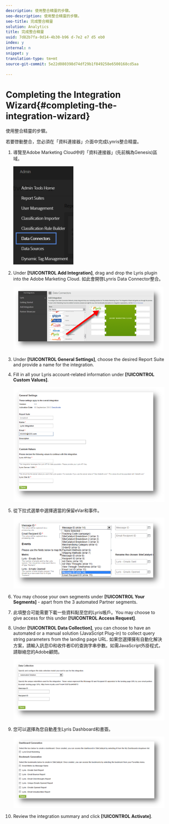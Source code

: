 ```yaml
---
description: 使用整合精靈的步驟。
seo-description: 使用整合精靈的步驟。
seo-title: 完成整合精靈
solution: Analytics
title: 完成整合精靈
uuid: 7d82b7fa-0d14-4b30-b96 d-7e2 e7 d5 eb0
index: y
internal: n
snippet: y
translation-type: tm+mt
source-git-commit: 5e22d080398d74df29b1f849258e6500168cd5aa

---
```



# Completing the Integration Wizard{#completing-the-integration-wizard}

使用整合精靈的步驟。

若要啓動整合，您必須在「資料連接器」介面中完成Lynris整合精靈。

1. 導覽至Adobe Marketing Cloud中的「資料連接器」(先前稱為Genesis)區域。

   ![](assets/data_connectors.png)

1. Under **[!UICONTROL Add Integration]**, drag and drop the Lyris plugin into the Adobe Marketing Cloud. 如此會開啓Lynris Data Connector整合。

   ![](assets/add_integration.png)

1. Under **[!UICONTROL General Settings]**, choose the desired Report Suite and provide a name for the integration.
1. Fill in all your Lyris account-related information under **[!UICONTROL Custom Values]**.

   ![](assets/general_settings.png)

1. 從下拉式選單中選擇適當的保留eVar和事件。

   ![](assets/variable_mapping.png)

1. You may choose your own segments under **[!UICONTROL Your Segments]** - apart from the 3 automated Partner segments.
1. 此項整合可能需要下載一些資料點至您的Lyris帳戶。You may choose to give access for this under **[!UICONTROL Access Request]**.
1. Under **[!UICONTROL Data Collection]**, you can choose to have an automated or a manual solution (JavaScript Plug-in) to collect query string parameters from the landing page URL. 如果您選擇擁有自動化解決方案，請輸入訊息ID和收件者ID的查詢字串參數。如需JavaScript外掛程式，請聯絡您的Adobe顧問。

   ![](assets/data_collection.png)

1. 您可以選擇為您自動產生Lyris Dashboard和書簽。

   ![](assets/dashboard_generation.png)

1. Review the integration summary and click **[!UICONTROL Activate]**.
